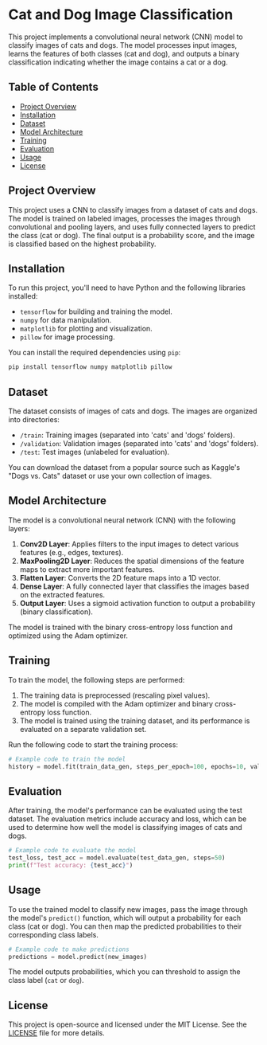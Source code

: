 # Cat and Dog Image Classification

This project implements a convolutional neural network (CNN) model to classify images of cats and dogs. The model processes input images, learns the features of both classes (cat and dog), and outputs a binary classification indicating whether the image contains a cat or a dog.

## Table of Contents
- [Project Overview](#project-overview)
- [Installation](#installation)
- [Dataset](#dataset)
- [Model Architecture](#model-architecture)
- [Training](#training)
- [Evaluation](#evaluation)
- [Usage](#usage)
- [License](#license)

## Project Overview

This project uses a CNN to classify images from a dataset of cats and dogs. The model is trained on labeled images, processes the images through convolutional and pooling layers, and uses fully connected layers to predict the class (cat or dog). The final output is a probability score, and the image is classified based on the highest probability.

## Installation

To run this project, you'll need to have Python and the following libraries installed:

- `tensorflow` for building and training the model.
- `numpy` for data manipulation.
- `matplotlib` for plotting and visualization.
- `pillow` for image processing.

You can install the required dependencies using `pip`:

```bash
pip install tensorflow numpy matplotlib pillow
```

## Dataset

The dataset consists of images of cats and dogs. The images are organized into directories:

- `/train`: Training images (separated into 'cats' and 'dogs' folders).
- `/validation`: Validation images (separated into 'cats' and 'dogs' folders).
- `/test`: Test images (unlabeled for evaluation).

You can download the dataset from a popular source such as Kaggle's "Dogs vs. Cats" dataset or use your own collection of images.

## Model Architecture

The model is a convolutional neural network (CNN) with the following layers:

1. **Conv2D Layer**: Applies filters to the input images to detect various features (e.g., edges, textures).
2. **MaxPooling2D Layer**: Reduces the spatial dimensions of the feature maps to extract more important features.
3. **Flatten Layer**: Converts the 2D feature maps into a 1D vector.
4. **Dense Layer**: A fully connected layer that classifies the images based on the extracted features.
5. **Output Layer**: Uses a sigmoid activation function to output a probability (binary classification).

The model is trained with the binary cross-entropy loss function and optimized using the Adam optimizer.

## Training

To train the model, the following steps are performed:

1. The training data is preprocessed (rescaling pixel values).
2. The model is compiled with the Adam optimizer and binary cross-entropy loss function.
3. The model is trained using the training dataset, and its performance is evaluated on a separate validation set.

Run the following code to start the training process:

```python
# Example code to train the model
history = model.fit(train_data_gen, steps_per_epoch=100, epochs=10, validation_data=val_data_gen, validation_steps=50)
```

## Evaluation

After training, the model's performance can be evaluated using the test dataset. The evaluation metrics include accuracy and loss, which can be used to determine how well the model is classifying images of cats and dogs.

```python
# Example code to evaluate the model
test_loss, test_acc = model.evaluate(test_data_gen, steps=50)
print(f"Test accuracy: {test_acc}")
```

## Usage

To use the trained model to classify new images, pass the image through the model's `predict()` function, which will output a probability for each class (cat or dog). You can then map the predicted probabilities to their corresponding class labels.

```python
# Example code to make predictions
predictions = model.predict(new_images)
```

The model outputs probabilities, which you can threshold to assign the class label (`cat` or `dog`).

## License

This project is open-source and licensed under the MIT License. See the [LICENSE](LICENSE) file for more details.
```

